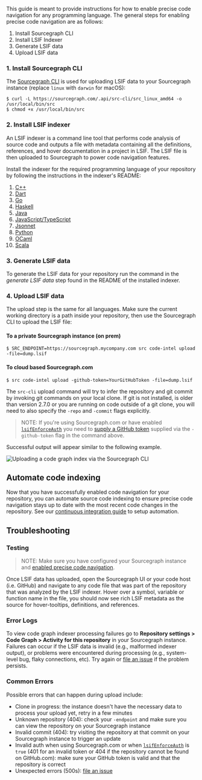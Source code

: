<style>
img.terminal-screenshot {
  max-width: 800px;
}
</style>

This guide is meant to provide instructions for how to enable precise code navigation for any programming language.
The general steps for enabling precise code navigation are as follows:

1. Install Sourcegraph CLI
2. Install LSIF Indexer
3. Generate LSIF data
4. Upload LSIF data

### 1. Install Sourcegraph CLI

The [Sourcegraph CLI](../../cli/index.md) is used for uploading LSIF data to your Sourcegraph instance (replace `linux` with `darwin` for macOS):

```
$ curl -L https://sourcegraph.com/.api/src-cli/src_linux_amd64 -o /usr/local/bin/src
$ chmod +x /usr/local/bin/src
```

### 2. Install LSIF indexer

An LSIF indexer is a command line tool that performs code analysis of source code and outputs a file with metadata containing all the definitions, references, and hover documentation in a project in LSIF. The LSIF file is then uploaded to Sourcegraph to power code navigation features.

Install the indexer for the required programming language of your repository by following the instructions in the indexer's README:

  1. [C++](https://github.com/sourcegraph/lsif-cpp)
  1. [Dart](https://github.com/sourcegraph/lsif-dart)
  1. [Go](https://github.com/sourcegraph/lsif-go)
  1. [Haskell](https://github.com/mpickering/hie-lsif)
  1. [Java](https://github.com/sourcegraph/scip-java)
  1. [JavaScript/TypeScript](https://github.com/sourcegraph/scip-typescript)
  1. [Jsonnet](https://github.com/sourcegraph/lsif-jsonnet)
  1. [Python](https://github.com/sourcegraph/scip-python)
  1. [OCaml](https://github.com/rvantonder/lsif-ocaml)
  1. [Scala](https://github.com/sourcegraph/lsif-semanticdb)

### 3. Generate LSIF data

To generate the LSIF data for your repository run the command in the _generate LSIF data_ step found in the README of the installed indexer.

### 4. Upload LSIF data

The upload step is the same for all languages. Make sure the current working directory is a path inside your repository, then use the Sourcegraph CLI to upload the LSIF file:

#### To a private Sourcegraph instance (on prem)

```
$ SRC_ENDPOINT=https://sourcegraph.mycompany.com src code-intel upload -file=dump.lsif
```

#### To cloud based Sourcegraph.com

```
$ src code-intel upload -github-token=YourGitHubToken -file=dump.lsif
```

The `src-cli` upload command will try to infer the repository and git commit by invoking git commands on your local clone. If git is not installed, is older than version 2.7.0 or you are running on code outside of a git clone, you will need to also specify the `-repo` and `-commit` flags explicitly.

> NOTE: If you're using Sourcegraph.com or have enabled [`lsifEnforceAuth`](https://docs.sourcegraph.com/admin/config/site_config#lsifEnforceAuth) you need to [supply a GitHub token](#proving-ownership-of-a-github-repository) supplied via the `-github-token` flag in the command above.

Successful output will appear similar to the following example.

<img src="https://storage.googleapis.com/sourcegraph-assets/docs/images/code-intelligence/sg-3.34/uploads/src-lsif-upload.gif" class="screenshot terminal-screenshot" alt="Uploading a code graph index via the Sourcegraph CLI">

## Automate code indexing

Now that you have successfully enabled code navigation for your repository, you can automate source code indexing to ensure precise code navigation stays up to date with the most recent code changes in the repository. See our [continuous integration guide](adding_lsif_to_workflows.md) to setup automation.

## Troubleshooting

### Testing

> NOTE: Make sure you have configured your Sourcegraph instance and [enabled precise code navigation](../explanations/precise_code_intelligence.md#enabling-lsif-on-your-sourcegraph-instance).

Once LSIF data has uploaded, open the Sourcegraph UI or your code host (i.e. GitHub) and navigate to any code file that was part of the repository that was analyzed by the LSIF indexer. Hover over a symbol, variable or function name in the file, you should now see rich LSIF metadata as the source for hover-tooltips, definitions, and references.

### Error Logs

To view code graph indexer processing failures go to **Repository settings > Code Graph > Activity for this repository** in your Sourcegraph instance. Failures can occur if the LSIF data is invalid (e.g., malformed indexer output), or problems were encountered during processing (e.g., system-level bug, flaky connections, etc). Try again or [file an issue](https://github.com/sourcegraph/sourcegraph/issues/new) if the problem persists.

### Common Errors

Possible errors that can happen during upload include:

- Clone in progress: the instance doesn't have the necessary data to process your upload yet, retry in a few minutes
- Unknown repository (404): check your `-endpoint` and make sure you can view the repository on your Sourcegraph instance
- Invalid commit (404): try visiting the repository at that commit on your Sourcegraph instance to trigger an update
- Invalid auth when using Sourcegraph.com or when [`lsifEnforceAuth`](https://docs.sourcegraph.com/admin/config/site_config#lsifEnforceAuth) is `true` (401 for an invalid token or 404 if the repository cannot be found on GitHub.com): make sure your GitHub token is valid and that the repository is correct
- Unexpected errors (500s): [file an issue](https://github.com/sourcegraph/sourcegraph/issues/new)
